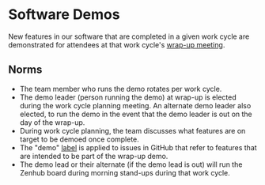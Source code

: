 # Software Demos 

New features in our software that are completed in a given work cycle are demonstrated for attendees at that work cycle's [wrap-up meeting](meetings.md).  

## Norms 

* The team member who runs the demo rotates per work cycle.  
* The demo leader (person running the demo) at wrap-up is elected during the work cycle planning meeting.  An alternate demo leader also elected, to run the demo in the event that the demo leader is out on the day of the wrap-up.
* During work cycle planning, the team discusses what features are on target to be demoed once complete.
* The "demo" [label](work_cycles.md) is applied to issues in GitHub that refer to features that are intended to be part of the wrap-up demo.
* The demo lead or their alternate (if the demo lead is out) will run the Zenhub board during morning stand-ups during that work cycle.